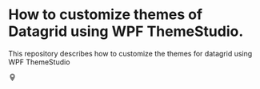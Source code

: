 # How to customize themes of Datagrid using WPF ThemeStudio.
This repository describes how to customize the themes for datagrid using WPF ThemeStudio


![Output](Images/Location.png)
